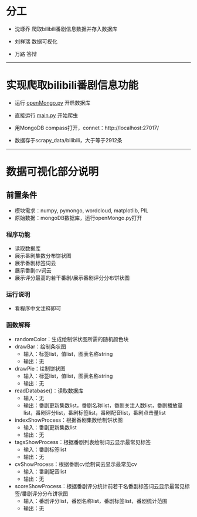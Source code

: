 # 分工
- 沈琢乔 爬取bilibili番剧信息数据并存入数据库

- 刘祥瑞 数据可视化

- 万路   答辩
-------------------------------------------------
#  实现爬取bilibili番剧信息功能 

- 运行 [openMongo.py](openMongo.py)  开启数据库

- 直接运行  [main.py](main.py)  开始爬虫

- 用MongoDB compass打开，connet：http://localhost:27017/

- 数据存于scrapy_data/bilibili，大于等于2912条

-------------------------------------------------
# 数据可视化部分说明
## 前置条件
- 模块需求：numpy, pymongo, wordcloud, matplotlib, PIL
- 原始数据：mongoDB数据库，运行openMongo.py打开
### 程序功能
- 读取数据库
- 展示番剧集数分布饼状图
- 展示番剧标签词云
- 展示番剧cv词云
- 展示评分最高的若干番剧/展示番剧评分分布饼状图
### 运行说明
- 看程序中文注释即可
### 函数解释
- randomColor：生成绘制饼状图所需的随机颜色块
- drawBar：绘制条状图
    - 输入：标签list，值list，图表名称string
    - 输出：无
- drawPie：绘制饼状图
    - 输入：标签list，值list，图表名称string
    - 输出：无
- readDatabase()：读取数据库
    - 输入：无
    - 输出：番剧更新集数list，番剧名称list，番剧关注人数list，番剧播放量list，番剧评分list，番剧标签list，番剧配音list，番剧点击量list
- indexShowProcess：根据番剧集数绘制饼状图
    - 输入：番剧更新集数list
    - 输出：无
- tagsShowProcess：根据番剧列表绘制词云显示最常见标签
    - 输入：番剧标签list
    - 输出：无
- cvShowProcess：根据番剧cv绘制词云显示最常见cv
    - 输入：番剧配音list
    - 输出：无
- scoreShowProcess：根据番剧评分统计前若干名番剧标签词云显示最常见标签/番剧评分分布饼状图
    - 输入：番剧评分list，番剧名称list，番剧标签list，番剧统计范围
    - 输出：无
